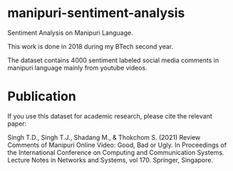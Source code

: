 # manipuri-sentiment-analysis
Sentiment Analysis on Manipuri Language.

This work is done in 2018 during my BTech second year. 

The dataset contains 4000 sentiment labeled social media comments in manipuri language mainly from youtube videos.

# Publication
If you use this dataset for academic research, please cite the relevant paper:

Singh T.D., Singh T.J., Shadang M., & Thokchom S. (2021) Review Comments of Manipuri Online Video: Good, Bad or Ugly. In Proceedings of the International Conference on Computing and Communication Systems. Lecture Notes in Networks and Systems, vol 170. Springer, Singapore.
